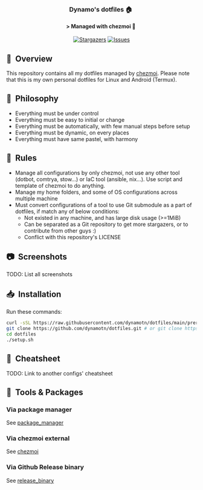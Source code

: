 <div align="center">

### Dynamo's dotfiles :house:&nbsp;

#### \> Managed with chezmoi :robot:&nbsp;
</div>

<p align="center">
	<a href="https://github.com/dynamotn/dotfiles/stargazers">
		<img alt="Stargazers" src="https://img.shields.io/github/stars/dynamotn/dotfiles?style=for-the-badge&logo=starship&color=C9CBFF&logoColor=D9E0EE&labelColor=302D41"></a>
	<a href="https://github.com/dynamotn/dotfiles/issues">
		<img alt="Issues" src="https://img.shields.io/github/issues/dynamotn/dotfiles?style=for-the-badge&logo=gitbook&color=B5E8E0&logoColor=D9E0EE&labelColor=302D41"></a>
</p>

## :book:&nbsp; Overview

This repository contains all my dotfiles managed by [chezmoi](https://github.com/twpayne/chezmoi).
Please note that this is my own personal dotfiles for Linux and Android (Termux).

## :brain:&nbsp; Philosophy

- Everything must be under control
- Everything must be easy to initial or change
- Everything must be automatically, with few manual steps before setup
- Everything must be dynamic, on every places
- Everything must have same pastel, with harmony

## :wrench:&nbsp; Rules

- Manage all configurations by only chezmoi, not use any other tool (dotbot, comtrya, stow...) or IaC tool (ansible, nix...). Use script and template of chezmoi to do anything.
- Manage my home folders, and some of OS configurations across multiple machine
- Must convert configurations of a tool to use Git submodule as a part of dotfiles, if match any of below conditions:
  - Not existed in any machine, and has large disk usage (>=1MiB)
  - Can be separated as a Git repository to get more stargazers, or to contribute from other guys :)
  - Conflict with this repository's LICENSE

## :camera:&nbsp; Screenshots
TODO: List all screenshots

## :inbox_tray:&nbsp; Installation
Run these commands:

```sh
curl -sSL https://raw.githubusercontent.com/dynamotn/dotfiles/main/prerequisite.sh | bash -
git clone https://github.com/dynamotn/dotfiles.git # or git clone https://gitlab.com/dynamo-config/dotfiles.git
cd dotfiles
./setup.sh
```

## :scroll:&nbsp; Cheatsheet
TODO: Link to another configs' cheatsheet

## :wrench:&nbsp; Tools & Packages

### Via package manager
See [package_manager](docs/tools/package_manager.md)
### Via chezmoi external
See [chezmoi](docs/tools/chezmoi.md)

### Via Github Release binary
See [release_binary](docs/tools/release_binary.md)
